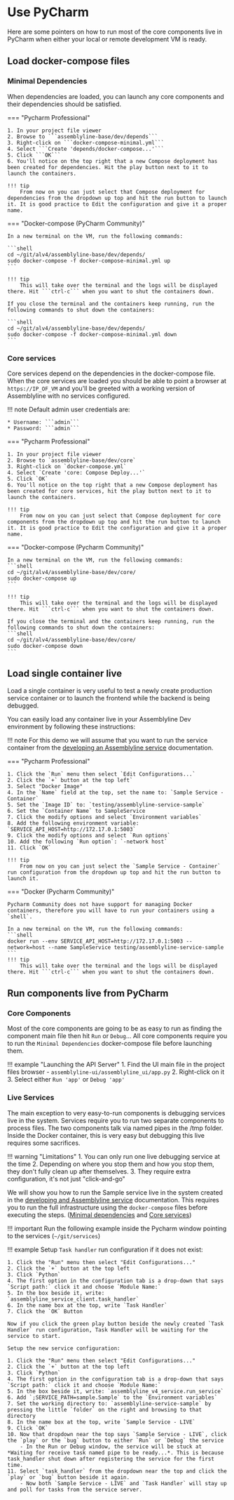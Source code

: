 # Use PyCharm

Here are some pointers on how to run most of the core components live in PyCharm when either your local or remote development VM is ready.

## Load docker-compose files

### Minimal Dependencies

When dependencies are loaded, you can launch any core components and their dependencies should be satisfied.

=== "Pycharm Professional"

    1. In your project file viewer
    2. Browse to ```assemblyline-base/dev/depends```
    3. Right-click on ```docker-compose-minimal.yml```
    4. Select ```Create 'depends/docker-compose...'```
    5. Click ```OK```
    6. You'll notice on the top right that a new Compose deployment has been created for dependencies. Hit the play button next to it to launch the containers.

    !!! tip
        From now on you can just select that Compose deployment for dependencies from the dropdown up top and hit the run button to launch it. It is good practice to Edit the configuration and give it a proper name.

=== "Docker-compose (PyCharm Community)"

    In a new terminal on the VM, run the following commands:

    ```shell
    cd ~/git/alv4/assemblyline-base/dev/depends/
    sudo docker-compose -f docker-compose-minimal.yml up
    ```

    !!! tip
        This will take over the terminal and the logs will be displayed there. Hit ```ctrl-c``` when you want to shut the containers down.

    If you close the terminal and the containers keep running, run the following commands to shut down the containers:

    ```shell
    cd ~/git/alv4/assemblyline-base/dev/depends/
    sudo docker-compose -f docker-compose-minimal.yml down
    ```

### Core services

Core services depend on the dependencies in the docker-compose file. When the core services are loaded you should be able to point a browser at ```https://IP_OF_VM``` and you'll be greeted with a working version of Assemblyline with no services configured.

!!! note
    Default admin user credentials are:

    * Username: ```admin```
    * Password: ```admin```

=== "Pycharm Professional"

    1. In your project file viewer
    2. Browse to `assemblyline-base/dev/core`
    3. Right-click on `docker-compose.yml`
    4. Select `Create 'core: Compose Deploy...'`
    5. Click `OK`
    6. You'll notice on the top right that a new Compose deployment has been created for core services, hit the play button next to it to launch the containers.

    !!! tip
        From now on you can just select that Compose deployment for core components from the dropdown up top and hit the run button to launch it. It is good practice to Edit the configuration and give it a proper name.

=== "Docker-compose (Pycharm Community)"

    In a new terminal on the VM, run the following commands:
    ```shell
    cd ~/git/alv4/assemblyline-base/dev/core/
    sudo docker-compose up
    ```

    !!! tip
        This will take over the terminal and the logs will be displayed there. Hit ```ctrl-c``` when you want to shut the containers down.

    If you close the terminal and the containers keep running, run the following commands to shut down the containers:
    ```shell
    cd ~/git/alv4/assemblyline-base/dev/core/
    sudo docker-compose down
    ```

## Load single container live

Load a single container is very useful to test a newly create production service container or to launch the frontend while the backend is being debugged.

You can easily load any container live in your Assemblyline Dev environment by following these instructions:

!!! note
    For this demo we will assume that you want to run the service container from the [developing an Assemblyline service](../../../services/developing_an_assemblyline_service) documentation.

=== "Pycharm Professional"

    1. Click the `Run` menu then select `Edit Configurations...`
    2. Click the `+` button at the top left`
    3. Select "Docker Image"
    4. In the `Name` field at the top, set the name to: `Sample Service - Container`
    5. Set the `Image ID` to: `testing/assemblyline-service-sample`
    6. Set the `Container Name` to SampleService
    7. Click the modify options and select `Environment variables`
    8. Add the following environment variable: `SERVICE_API_HOST=http://172.17.0.1:5003`
    9. Click the modify options and select `Run options`
    10. Add the following `Run option`: `-network host`
    11. Click `OK`

    !!! tip
        From now on you can just select the `Sample Service - Container` run configuration from the dropdown up top and hit the run button to launch it.

=== "Docker (Pycharm Community)"

    Pycharm Community does not have support for managing Docker containers, therefore you will have to run your containers using a `shell`.

    In a new terminal on the VM, run the following commands:
    ```shell
    docker run --env SERVICE_API_HOST=http://172.17.0.1:5003 --network=host --name SampleService testing/assemblyline-service-sample
    ```
    !!! tip
        This will take over the terminal and the logs will be displayed there. Hit ```ctrl-c``` when you want to shut the containers down.

## Run components live from PyCharm

### Core Components

Most of the core components are going to be as easy to run as finding the component main file then hit `Run` or `Debug`... All core components require you to run the ```Minimal Dependencies``` docker-compose file before launching them.

!!! example "Launching the API Server"
    1. Find the UI main file in the project files browser
        - ```assemblyline-ui/assemblyline_ui/app.py```
    2. Right-click on it
    3. Select either ```Run 'app'``` or ```Debug 'app'```

### Live Services

The main exception to very easy-to-run components is debugging services live in the system. Services require you to run two separate components to process files. The two components talk via named pipes in the /tmp folder. Inside the Docker container, this is very easy but debugging this live requires some sacrifices.

!!! warning "Limitations"
    1. You can only run one live debugging service at the time
    2. Depending on where you stop them and how you stop them, they don't fully clean up after themselves.
    3. They require extra configuration, it's not just "click-and-go"

We will show you how to run the Sample service live in the system created in the [developing and Assemblyline service](../../../services/developing_an_assemblyline_service) documentation. This requires you to run the full infrastructure using the `docker-compose` files before executing the steps. ([Minimal dependencies](#minimal-dependencies) and [Core services](#core-services))

!!! important
    Run the following example inside the Pycharm window pointing to the services (`~/git/services`)

!!! example
    Setup `Task handler` run configuration if it does not exist:

    1. Click the "Run" menu then select "Edit Configurations..."
    2. Click the `+` button at the top left
    3. Click `Python`
    4. The first option in the configuration tab is a drop-down that says `Script path:` click it and choose `Module Name:`
    5. In the box beside it, write: `assemblyline_service_client.task_handler`
    6. In the name box at the top, write `Task Handler`
    7. Click the `OK` Button

    Now if you click the green play button beside the newly created `Task Handler` run configuration, Task Handler will be waiting for the service to start.

    Setup the new service configuration:

    1. Click the "Run" menu then select "Edit Configurations..."
    2. Click the `+` button at the top left
    3. Click `Python`
    4. The first option in the configuration tab is a drop-down that says `Script path:` click it and choose `Module Name:`
    5. In the box beside it, write: `assemblyline_v4_service.run_service`
    6. Add `;SERVICE_PATH=sample.Sample` to the `Environment variables`
    7. Set the working directory to: `assemblyline-service-sample` by pressing the little `folder` on the right and browsing to that directory
    8. In the name box at the top, write `Sample Service - LIVE`
    9. Click `OK`
    10. Now that dropdown near the top says `Sample Service - LIVE`, click the `play` or the `bug` button to either `Run` or `Debug` the service
        - In the Run or Debug window, the service will be stuck at *Waiting for receive task named pipe to be ready...*. This is because task_handler shut down after registering the service for the first time.
    11. Select `task_handler` from the dropdown near the top and click the `play` or `bug` button beside it again.
        - Now both `Sample Service - LIVE` and `Task Handler` will stay up and poll for tasks from the service server.
